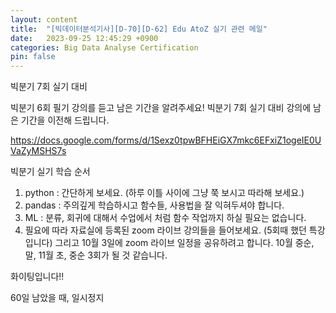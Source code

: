 ```yaml
---
layout: content
title:  "[빅데이터분석기사][D-70][D-62] Edu AtoZ 실기 관련 메일"
date:   2023-09-25 12:45:29 +0900
categories: Big Data Analyse Certification
pin: false
---
```




빅분기 7회 실기 대비
 
빅분기 6회 필기 강의를 듣고 남은 기간을 알려주세요!
빅분기 7회 실기 대비 강의에 남은 기간을 이전해 드립니다.
 
https://docs.google.com/forms/d/1Sexz0tpwBFHEiGX7mkc6EFxiZ1ogeIE0UVaZyMSHS7s
 
빅분기 실기 학습 순서
1. python : 간단하게 보세요. (하루 이틀 사이에 그냥 쭉 보시고 따라해 보세요.)
2. pandas : 주의깊게 학습하시고 함수들, 사용법을 잘 익혀두셔야 합니다. 
3. ML : 분류, 회귀에 대해서 수업에서 처럼 함수 작업까지 하실 필요는 없습니다.
4. 필요에 따라 자료실에 등록된 zoom 라이브 강의들을 들어보세요. (5회때 했던 특강입니다)
그리고  10월 3일에 zoom 라이브 일정을 공유하려고 합니다.  10월 중순, 말, 11월 초, 중순  3회가 될 것 같습니다.
 
화이팅입니다!!

60일 남았을 때, 일시정지